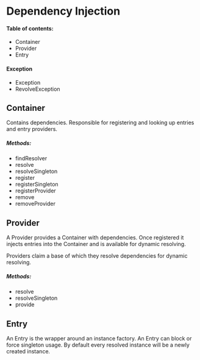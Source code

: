 # Dependency Injection

#### Table of contents:

* Container
* Provider
* Entry

#### Exception

* Exception
* RevolveException


## Container

Contains dependencies. Responsible for registering and looking up entries and entry providers.

##### Methods:

* findResolver
* resolve
* resolveSingleton
* register
* registerSingleton
* registerProvider
* remove
* removeProvider


## Provider

A Provider provides a Container with dependencies. Once registered it injects entries into the Container and is available for dynamic resolving.

Providers claim a base of which they resolve dependencies for dynamic resolving. 

##### Methods:

* resolve
* resolveSingleton
* provide

## Entry

An Entry is the wrapper around an instance factory. An Entry can block or force singleton usage. By default every resolved instance will be a newly created instance.









